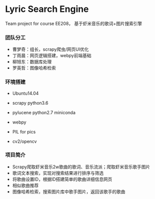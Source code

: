 # Lyric Search Engine
Team project for course EE208，
基于虾米音乐的歌词+图片搜索引擎

### 团队分工

  * 曹梦奇：组长，scrapy爬虫/网页UI优化
  
  * 丁雨晨：网页逻辑搭建，webpy前端基础
  
  * 柳旭东：数据库处理
  
  * 罗英哲：图像哈希检索

### 环境搭建

 
  - Ubuntu14.04 
  
  - scrapy python3.6  
  
  - pylucene python2.7 miniconda
  
  - webpy
  
  - PIL for pics
  
  - cv2/opencv

### 项目简介

  - Scrapy爬取虾米音乐2w歌曲的歌词、音乐流派；爬取虾米音乐歌手图片
  - 歌词文本搜索，实现对搜索结果进行排序与筛选
  - 将歌曲设置ID，根据ID搭建简单的歌曲详细信息网页
  - 相似歌曲推荐
  - 图像哈希检索，搜索图片库中歌手图片，返回该歌手的歌曲
